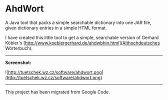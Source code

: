 AhdWort
=======

A Java tool that packs a simple searchable dictionary
into one JAR file, given dictionary entries in a simple HTML format.

I have created this little tool to get a simple, searchable version of Gerhard Köbler's [http://www.koeblergerhard.de/ahdwbhin.html](Althochdeutsches Wörterbuch).

---

**Screenshot:**

![http://tuetschek.wz.cz/software/ahdwort.png](http://tuetschek.wz.cz/software/ahdwort.png)

---
This project has been migrated from Google Code.
